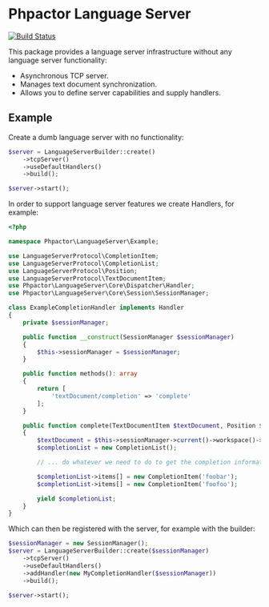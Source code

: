 Phpactor Language Server
========================

[![Build Status](https://travis-ci.org/phpactor/language-server.svg?branch=master)](https://travis-ci.org/phpactor/language-server)

This package provides a language server infrastructure without any language
server functionality:

- Asynchronous TCP server.
- Manages text document synchronization.
- Allows you to define server capabilities and supply handlers.

Example
-------

Create a dumb language server with no functionality:

```php
$server = LanguageServerBuilder::create()
    ->tcpServer()
    ->useDefaultHandlers()
    ->build();

$server->start();
```

In order to support language server features we create Handlers, for example:

```php
<?php

namespace Phpactor\LanguageServer\Example;

use LanguageServerProtocol\CompletionItem;
use LanguageServerProtocol\CompletionList;
use LanguageServerProtocol\Position;
use LanguageServerProtocol\TextDocumentItem;
use Phpactor\LanguageServer\Core\Dispatcher\Handler;
use Phpactor\LanguageServer\Core\Session\SessionManager;

class ExampleCompletionHandler implements Handler
{
    private $sessionManager;

    public function __construct(SessionManager $sessionManager)
    {
        $this->sessionManager = $sessionManager;
    }

    public function methods(): array
    {
        return [
            'textDocument/completion' => 'complete'
        ];
    }

    public function complete(TextDocumentItem $textDocument, Position $position): CompletionList
    {
        $textDocument = $this->sessionManager->current()->workspace()->get($textDocument->uri);
        $completionList = new CompletionList();

        // ... do whatever we need to do to get the completion information

        $completionList->items[] = new CompletionItem('foobar');
        $completionList->items[] = new CompletionItem('foofoo');

        yield $completionList;
    }
}
```

Which can then be registered with the server, for example with the builder:

```php
$sessionManager = new SessionManager();
$server = LanguageServerBuilder::create($sessionManager)
    ->tcpServer()
    ->useDefaultHandlers()
    ->addHandler(new MyCompletionHandler($sessionManager))
    ->build();

$server->start();
```
